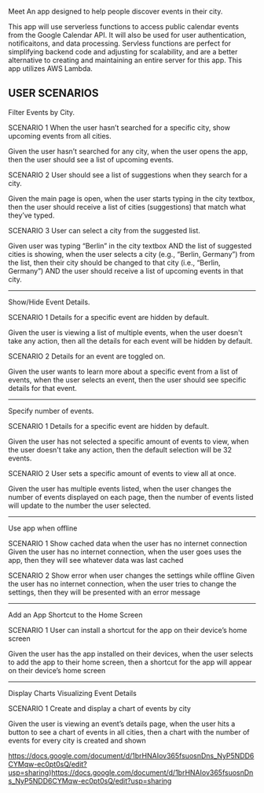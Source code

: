 Meet 
An app designed to help people discover events in their city.

This app will use serverless functions to access public calendar events from the Google Calendar API. It will also be used for user authentication, notificaitons, and data processing. Servless functions are perfect for simplifying backend code and adjusting for scalability, and are a better alternative to creating and maintaining an entire server for this app. This app utilizes AWS Lambda.

USER SCENARIOS
--------------
Filter Events by City.

SCENARIO 1
When the user hasn’t searched for a specific city, show upcoming events from all cities.

Given the user hasn’t searched for any city, when the user opens the app, then the user should see a list of upcoming events.

SCENARIO 2
User should see a list of suggestions when they search for a city.

Given the main page is open, when the user starts typing in the city textbox, then the user should receive a list of cities (suggestions) that match what they’ve typed.

SCENARIO 3
User can select a city from the suggested list.

Given user was typing “Berlin” in the city textbox AND the list of suggested cities is showing, when the user selects a city (e.g., “Berlin, Germany”) from the list, then their city should be changed to that city (i.e., “Berlin, Germany”) AND the user should receive a list of upcoming events in that city.

--------

Show/Hide Event Details.

SCENARIO 1
Details for a specific event are hidden by default.

Given the user is viewing a list of multiple events, when the user doesn't take any action, then all the details for each event will be hidden by default.

SCENARIO 2
Details for an event are toggled on.

Given the user wants to learn more about a specific event from a list of events, when the user selects an event, then the user should see specific details for that event.

--------

Specify number of events.

SCENARIO 1
Details for a specific event are hidden by default.

Given the user has not selected a specific amount of events to view, when the user doesn't take any action, then the default selection will be 32 events.

SCENARIO 2
User sets a specific amount of events to view all at once.

Given the user has multiple events listed, when the user changes the number of events displayed on each page, then the number of events listed will update to the number the user selected.

-----

Use app when offline

SCENARIO 1
Show cached data when the user has no internet connection
Given the user has no internet connection, when the user goes uses the app, then they will see whatever data was last cached

SCENARIO 2
Show error when user changes the settings while offline
Given the user has no internet connection, when the user tries to change the settings, then they will be presented with an error message

------

Add an App Shortcut to the Home Screen

SCENARIO 1
User can install a shortcut for the app on their device’s home screen

Given the user has the app installed on their devices, when the user selects to add the app to their home screen, then a shortcut for the app will appear on their device’s home screen

------

Display Charts Visualizing Event Details

SCENARIO 1
Create and display a chart of events by city

Given the user is viewing an event’s details page, when the user hits a button to see a chart of events in all cities, then a chart with the number of events for every city is created and shown



https://docs.google.com/document/d/1brHNAIov365fsuosnDns_NyP5NDD6CYMqw-ec0pt0sQ/edit?usp=sharing)https://docs.google.com/document/d/1brHNAIov365fsuosnDns_NyP5NDD6CYMqw-ec0pt0sQ/edit?usp=sharing
